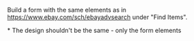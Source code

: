 <p>Build a form with the same elements as in <a href="https://www.ebay.com/sch/ebayadvsearch" target="_blank">https://www.ebay.com/sch/ebayadvsearch</a> under "Find Items".</p>
<p>* The design shouldn't be the same - only the form elements</p>